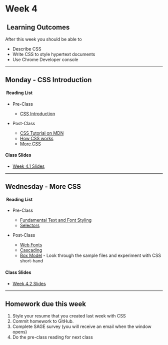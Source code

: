 # Week 4

## <i class="fa fa-star"></i>&nbsp;Learning Outcomes ###
After this week you should be able to 

- Describe CSS
- Write CSS to style hypertext documents
- Use Chrome Developer console

---  
## Monday -  CSS Introduction 

#### <i class="fa fa-book"></i>&nbsp;Reading List ###

- Pre-Class
    - [CSS Introduction](https://www.w3schools.com/css/css_intro.asp)

- Post-Class
    - [CSS Tutorial on MDN](https://developer.mozilla.org/en-US/docs/Learn/CSS/Introduction_to_CSS)
    - [How CSS works](https://developer.mozilla.org/en-US/docs/Learn/CSS/Introduction_to_CSS/How_CSS_works)
    - [More CSS](https://developer.mozilla.org/en-US/docs/Learn/CSS/Introduction_to_CSS/Syntax)
    
#### Class Slides 

- [Week 4.1 Slides](/slides/ist263-w4-1.pdf)

---  
## Wednesday - More CSS

#### <i class="fa fa-book"></i>&nbsp;Reading List ###

- Pre-Class
    - [Fundamental Text and Font Styling](https://developer.mozilla.org/en-US/docs/Learn/CSS/Styling_text/Fundamentals)
    - [Selectors](https://developer.mozilla.org/en-US/docs/Learn/CSS/Introduction_to_CSS/Selectors)

- Post-Class
    - [Web Fonts](https://developer.mozilla.org/en-US/docs/Learn/CSS/Styling_text/Web_fonts)
    - [Cascading](https://developer.mozilla.org/en-US/docs/Learn/CSS/Introduction_to_CSS/Cascade_and_inheritance)
    - [Box Model](https://developer.mozilla.org/en-US/docs/Learn/CSS/Introduction_to_CSS/Box_model) - Look through the sample files and experiment with CSS short-hand    


#### Class Slides 
- [Week 4.2 Slides](/slides/ist263-w4-2.pdf)

---  
## Homework due this week ###
1. Style your resume that you created last week with CSS
4. Commit homework to GitHub.
5. Complete SAGE survey (you will receive an email when the window opens)
6. Do the pre-class reading for next class